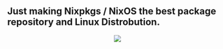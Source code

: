 ## Just making Nixpkgs / NixOS the best package repository and Linux Distrobution.

<p align="center">
  <a href="https://github.com/jonringer/">
    <img src="https://github-readme-stats.vercel.app/api?username=jonringer&include_all_commits=true&show_icons=true&bg_color=232627&text_color=c5d5ed&icon_color=598ede&title_color=1e58b0" />
  </a>
</p>
